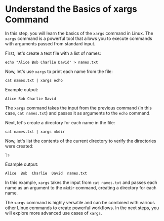 # Understand the Basics of xargs Command

In this step, you will learn the basics of the `xargs` command in Linux. The `xargs` command is a powerful tool that allows you to execute commands with arguments passed from standard input.

First, let's create a text file with a list of names:

```
echo "Alice Bob Charlie David" > names.txt
```

Now, let's use `xargs` to print each name from the file:

```
cat names.txt | xargs echo
```

Example output:

```
Alice Bob Charlie David
```

The `xargs` command takes the input from the previous command (in this case, `cat names.txt`) and passes it as arguments to the `echo` command.

Next, let's create a directory for each name in the file:

```
cat names.txt | xargs mkdir
```

Now, let's list the contents of the current directory to verify the directories were created:

```
ls
```

Example output:

```
Alice  Bob  Charlie  David  names.txt
```

In this example, `xargs` takes the input from `cat names.txt` and passes each name as an argument to the `mkdir` command, creating a directory for each name.

The `xargs` command is highly versatile and can be combined with various other Linux commands to create powerful workflows. In the next steps, you will explore more advanced use cases of `xargs`.
